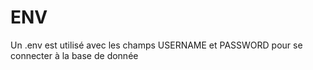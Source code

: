 # ENV
Un .env est utilisé avec les champs
USERNAME et PASSWORD pour se connecter à la base de donnée